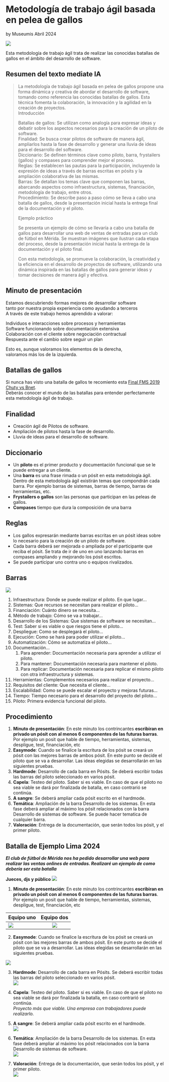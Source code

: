 # Metodología de trabajo ágil basada en pelea de gallos

by Museumis Abril 2024


![](https://raw.githubusercontent.com/museumis/MetodoTrabajoAgilBatallaDeGallos/main/Imagenes/01Presentacion.png)

Esta metodología de trabajo ágil trata de realizar las conocidas batallas de gallos en el ámbito del desarrollo de software. 


## Resumen del texto mediate IA
>>
>La metodología de trabajo ágil basada en pelea de gallos propone una forma dinámica y creativa de abordar el desarrollo de software, tomando como referencia las conocidas batallas de gallos. Esta técnica fomenta la colaboración, la innovación y la agilidad en la creación de proyectos.    
>Introducción
>
>Batallas de gallos: Se utilizan como analogía para expresar ideas y debatir sobre los aspectos necesarios para la creación de un piloto de software.  
>Finalidad: Se busca crear pilotos de software de manera ágil, ampliarlos hasta la fase de desarrollo y generar una lluvia de ideas para el desarrollo del software.  
>Diccionario: Se definen términos clave como piloto, barra, frystailers (gallos) y compases para comprender mejor el proceso.  
>Reglas: Se establecen las pautas para la participación, incluyendo la expresión de ideas a través de barras escritas en pósits y la ampliación colaborativa de las mismas.  
>Barras: Se detallan los temas clave que componen las barras, abarcando aspectos como infraestructura, sistemas, financiación, metodología de trabajo, entre otros.  
>Procedimiento: Se describe paso a paso cómo se lleva a cabo una batalla de gallos, desde la presentación inicial hasta la entrega final de la documentación y el piloto.  
>
>Ejemplo práctico  
>
>Se presenta un ejemplo de cómo se llevaría a cabo una batalla de gallos para desarrollar una web de ventas de entradas para un club de fútbol en Mérida. Se muestran imágenes que ilustran cada etapa del proceso, desde la presentación inicial hasta la entrega de la documentación y el piloto final.  
>
>Con esta metodología, se promueve la colaboración, la creatividad y la eficiencia en el desarrollo de proyectos de software, utilizando una dinámica inspirada en las batallas de gallos para generar ideas y tomar decisiones de manera ágil y efectiva.  
>>
## Minuto de presentación
Estamos descubriendo formas mejores de desarrollar software  
tanto por nuestra propia experiencia como ayudando a terceros  
A través de este trabajo hemos aprendido a valorar:  

Individuos e interacciones sobre procesos y herramientas  
Software funcionando sobre documentación extensiva  
Colaboración con el cliente sobre negociación contractual  
Respuesta ante el cambio sobre seguir un plan  

Esto es, aunque valoramos los elementos de la derecha,  
valoramos más los de la izquierda.  


## Batallas de gallos
Si nunca has visto una batalla de gallos te recomiento esta [Final FMS 2019 Chuty vs Bnet](https://youtu.be/mpZT9e8fcqc?si=dceyjkB5nqlFyO69]).  
Deberás conocer el mundo de las batallas para entender perfectamente esta metodología ágil de trabajo.


## Finalidad
* Creación ágil de Pilotos de software.
* Ampliación de pilotos hasta la fase de desarrollo.
* Lluvia de ideas para el desarrollo de software.  


## Diccionario
*  Un **piloto** es el primer producto y documentación funcional que se le puede entregar a un cliente.
*  Una **barra** es una frase rimada o un pósit en esta metodología ágil. Dentro de esta metodología ágil existirán temas que compondrán cada barra. Por ejemplo barras de sistemas, barras de tiempo, barras de herramientas, etc.
*  **Frystailers o gallos** son las personas que participan en las peleas de gallos.
*  **Compases** tiempo que dura la composición de una barra  


## Reglas
* Los gallos expresarán mediante barras escritas en un pósit ideas sobre lo necesario para la creación de un piloto de software.
* Cada barra deberá ser mejorada o ampliada por el participante que reciba el pósit. Se trata de ir de uno en uno lanzando barras en compases ampliando y mejorando los pósit escritos.
* Se puede participar uno contra uno o equipos rivalizados.

## Barras
![](https://raw.githubusercontent.com/museumis/MetodoTrabajoAgilBatallaDeGallos/main/Imagenes/03Barras.png)  

1. Infraestructura: Donde se puede realizar el piloto. En que lugar...  
2. Sistemas: Que recursos se necesitan para realizar el piloto...   
3. Financiación: Cuánto dinero se necesita...
4. Método de trabajo: Cómo se va a trabajar... 
5. Desarrollo de los Sistemas: Que sistemas de software se necesitan...  
6. Test: Saber si es viable o que riesgos tiene el piloto...  
7. Despliegue: Como se desplegará el piloto...  
8. Ejecución: Como se hará para poder utilizar el piloto...  
9. Automatización: Cómo se automatiza el piloto...  
10. Documentación... 
	1. Para aprender: Documentación necesaria para aprender a utilizar el piloto.
	2. Para mantener: Documentación necesaria para mantener el piloto.
	3. Para replicar: Documentación necesaria para replicar el mismo piloto con otra infraestructura y sistemas.
11. Herramientas: Complementos necesarios para realizar el proyecto...
12. Requisitos del cliente: Que necesita el cliente...
13. Escalabilidad: Como se puede escalar el proyecto y mejoras futuras...
12. Tiempo:  Tiempo necesario para el desarrollo del proyecto del piloto...
13. Piloto: Primera evidencia funcional del piloto.


## Procedimiento
1. **Minuto de presentación**: En este minuto los contrincantes **escribiran en privado un pósit con al menos 6 componentes de las futuras barras**. Por ejemplo un posit que hable de tiempo, herramientas, sistemas, despligue, test, financiación, etc
2. **Easymode**:  Cuando se finalice la escritura de los pósit se creará un pósit con las mejores barras de ambos pósit. En este punto se decide el piloto que se va a desarrollar. Las ideas elegidas se desarrollarán en las siguientes pruebas.
3. **Hardmode**: Desarrollo de cada barra en Pósits. Se deberá escribir todas las barras del piloto seleccionado en varios pósit.
4. **Capela**: Testeo del piloto. Saber si es viable. En caso de que el piloto no sea viable se dará por finalizada de batalla, en caso contrarió se continúa.
5. **A sangre**: Se deberá ampliar cada pósit escrito en el hardmode.
6. **Temática**: Ampliación de la barra Desarrollo de los sistemas. En esta fase deberá ampliar al máximo los pósit relacionados con la barra Desarrollo de sistemas de software. Se puede hacer tematica de cualquier barra.
7. **Valoración**: Entrega de la documentación, que serán todos los pósit, y el primer piloto.


## Batalla de **Ejemplo** Lima 2024
_**El club de fútbol de Mérida nos ha pedido desarrollar una web para realizar las ventas onlines de entradas. Realizaré un ejemplo de como debería ser esta batalla**_

**Jueces, djs y público**
![](https://raw.githubusercontent.com/museumis/MetodoTrabajoAgilBatallaDeGallos/main/Imagenes/02entorno.png)

1.  **Minuto de presentación**: En este minuto los contrincantes **escribiran en privado un pósit con al menos 6 componentes de las futuras barras**. Por ejemplo un posit que hable de tiempo, herramientas, sistemas, despligue, test, financiación, etc  

| Equipo uno  | Equipo dos |
| ------------- |:-------------:|
| ![](https://raw.githubusercontent.com/museumis/MetodoTrabajoAgilBatallaDeGallos/main/Imagenes/04Presentacion01.png) | ![](https://raw.githubusercontent.com/museumis/MetodoTrabajoAgilBatallaDeGallos/main/Imagenes/05Presentacion02.png)


2. **Easymode**:  Cuando se finalice la escritura de los pósit se creará un pósit con las mejores barras de ambos pósit. En este punto se decide el piloto que se va a desarrollar. Las ideas elegidas se desarrollarán en las siguientes pruebas.    

  ![](https://raw.githubusercontent.com/museumis/MetodoTrabajoAgilBatallaDeGallos/main/Imagenes/06EasyMode.png)


3. **Hardmode**: Desarrollo de cada barra en Pósits. Se deberá escribir todas las barras del piloto seleccionado en varios pósit.  
![](https://raw.githubusercontent.com/museumis/MetodoTrabajoAgilBatallaDeGallos/main/Imagenes/07HardMode.png)

4. **Capela**: Testeo del piloto. Saber si es viable. En caso de que el piloto no sea viable se dará por finalizada la batalla, en caso contrarió se continúa.    
_Proyecto más que viable. Una empresa con trabajadores puede realizarlo._
 
5. **A sangre**: Se deberá ampliar cada pósit escrito en el hardmode.  
![](https://raw.githubusercontent.com/museumis/MetodoTrabajoAgilBatallaDeGallos/main/Imagenes/08ASangre.png)
 
6. **Temática**: Ampliación de la barra Desarrollo de los sistemas. En esta fase deberá ampliar al máximo los pósit relacionados con la barra Desarrollo de sistemas de software.  
![](https://raw.githubusercontent.com/museumis/MetodoTrabajoAgilBatallaDeGallos/main/Imagenes/09Tematica.png)
 
7. **Valoración**: Entrega de la documentación, que serán todos los pósit, y el primer piloto.  
![](https://raw.githubusercontent.com/museumis/MetodoTrabajoAgilBatallaDeGallos/main/Imagenes/10Valoración.png)




